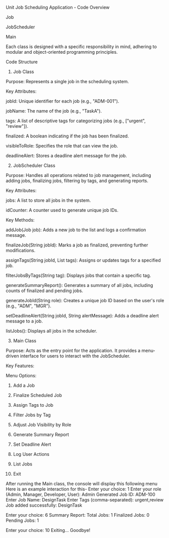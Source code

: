 Unit Job Scheduling Application - Code Overview

Job

JobScheduler

Main

Each class is designed with a specific responsibility in mind, adhering to modular and object-oriented programming principles.

Code Structure

1. Job Class

Purpose: Represents a single job in the scheduling system.

Key Attributes:

jobId: Unique identifier for each job (e.g., "ADM-001").

jobName: The name of the job (e.g., "TaskA").

tags: A list of descriptive tags for categorizing jobs (e.g., ["urgent", "review"]).

finalized: A boolean indicating if the job has been finalized.

visibleToRole: Specifies the role that can view the job.

deadlineAlert: Stores a deadline alert message for the job.


2. JobScheduler Class

Purpose: Handles all operations related to job management, including adding jobs, finalizing jobs, filtering by tags, and generating reports.

Key Attributes:

jobs: A list to store all jobs in the system.

idCounter: A counter used to generate unique job IDs.

Key Methods:

addJob(Job job): Adds a new job to the list and logs a confirmation message.

finalizeJob(String jobId): Marks a job as finalized, preventing further modifications.

assignTags(String jobId, List tags): Assigns or updates tags for a specified job.

filterJobsByTags(String tag): Displays jobs that contain a specific tag.

generateSummaryReport(): Generates a summary of all jobs, including counts of finalized and pending jobs.

generateJobId(String role): Creates a unique job ID based on the user's role (e.g., "ADM", "MGR").

setDeadlineAlert(String jobId, String alertMessage): Adds a deadline alert message to a job.

listJobs(): Displays all jobs in the scheduler.

3. Main Class

Purpose: Acts as the entry point for the application. It provides a menu-driven interface for users to interact with the JobScheduler.

Key Features:

Menu Options:

1. Add a Job

2. Finalize Scheduled Job

3. Assign Tags to Job

4. Filter Jobs by Tag

5. Adjust Job Visibility by Role

6. Generate Summary Report

7. Set Deadline Alert

8. Log User Actions

9. List Jobs

10. Exit

 After running the Main class, the console will display this following menu
 Here is an example interaction for this-
 Enter your choice: 1
Enter your role (Admin, Manager, Developer, User): Admin
Generated Job ID: ADM-100
Enter Job Name: DesignTask
Enter Tags (comma-separated): urgent,review
Job added successfully: DesignTask

Enter your choice: 6
Summary Report:
Total Jobs: 1
Finalized Jobs: 0
Pending Jobs: 1

Enter your choice: 10
Exiting... Goodbye!
